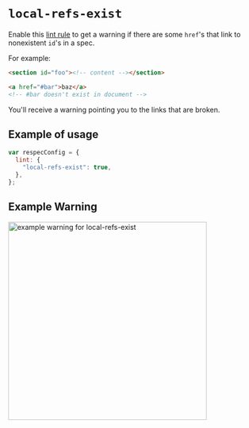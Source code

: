 # `local-refs-exist`

Enable this [lint rule](lint) to get a warning if there are some `href`'s that link to nonexistent `id`'s in a spec.

For example:

```html
<section id="foo"><!-- content --></section>

<a href="#bar">baz</a>
<!-- #bar doesn't exist in document -->
```

You'll receive a warning pointing you to the links that are broken.

## Example of usage

```js "example": "Enable local-refs-exist linter rule."
var respecConfig = {
  lint: {
    "local-refs-exist": true,
  },
};
```

## Example Warning

<a href="https://user-images.githubusercontent.com/8426945/40004984-92f30f1a-57b4-11e8-8b8e-1f2eae4c6d54.png"><img alt="example warning for local-refs-exist" src="https://user-images.githubusercontent.com/8426945/40004984-92f30f1a-57b4-11e8-8b8e-1f2eae4c6d54.png" width="400"></a>
